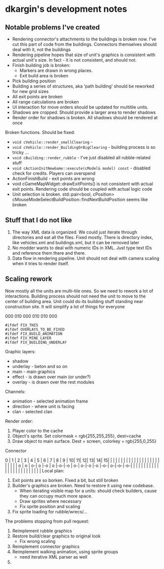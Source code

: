 # dkargin's development notes #

## Notable problems I've created ##

 - Rendering connector's attachments to the buildings is broken now. I've cut this part of code from the buildings. Connectors themselves should deal with it, not the buildings
 - Rendering pipeline hopes that size of unit's graphics is consistent with actual unit's size. In fact - it is not consistent, and should not.
 - Finish building job is broken:
 	- Markers are drawn in wrong places.
 	- Exit build area is broken
 - Pick building position
 - Building a series of structures, aka 'path building' should be reworked for new grid sizes
 - All exit points are broken
 - All range calculations are broken
 - UI interaction for move orders should be updated for multitile units.
 - Shadows are cropped. Should provide a larger area to render shadows
 - Render order for shadows is broken. All shadows should be rendered at once

Broken functions. Should be fixed:

 - `void cVehicle::render_smallClearing` - 
 - `void cVehicle::render_BuildingOrBigClearing` - building process is so tricky ...
 - `void cBuilding::render_rubble` - I've just disabled all rubble-related stuff
 - `void cActionInitNewGame::execute(cModel& model) const` - disabled check for credits. Players 
 can overspend
 - ActionFinishBuild - exit points are wrong
 - void cGameMapWidget::drawExitPoints() is not consistent with actual exit points. Rendering code should be coupled with actual logic code
 - Unit selection is broken. 
 std::pair<bool, cPosition> cMouseModeSelectBuildPosition::findNextBuildPosition seems like broken


## Stuff that I do not like ##

1. The way XML data is organized. We could just iterate through directories and eat all the files. Fixed mostly. There is directory index, like vehicles.xml and buildings.xml, but it can be removed later
2. No modder wants to deal with numeric IDs in XML. Just type text IDs and reference them there and there.
3. Data flow in rendering pipeline. Unit should not deal with camera scaling when it tries to render itself. 

## Scaling rework ##

Now mostly all the units are multi-tile ones. So we need to rework a lot of interactions. 
Building process should not need the unit to move to the center of building area. Unit could do its building stuff standing near construction site. It will simplify a lot of things for everyone


<TileGen name="connectors" file="connectors.pcx" size="64x64">
	<!--Central connector not connected anywhere-->
	<Rule pos="0x0">
		000
		010
		000
	</Rule>
	<!--Use this tile if there is a connection from the upper side-->
	<Rule pos="1x0">
		010
		010
		000
	</Rule>
</TileGen>


```
#ifdef FIX_THIS
#ifdef OVERLAYS_TO_BE_FIXED
#ifdef FIX_BUILD_ANIMATION
#ifdef FIX_MINE_LAYER
#ifdef FIX_BUILDING_UNDERLAY
```

Graphic layers:
 - shadow
 - underlay - beton and so on
 - main - main graphics
 - effect - is drawn over main (or under?)
 - overlay - is drawn over the rest modules

Channels:
 - animation 	- selected animation frame
 - direction 	- where unit is facing
 - clan			- selected clan

Render order:
1. Player color to the cache
2. Object's sprite. Set colormask = rgb{255,255,255}, dest=cache
3. Draw object to main surface. Dest = screen, colorkey = rgb{255,0,255}

Connector

 0 | 1 | 2 | 3 | 4 | 5 | 6 | 7 | 8 | 9 | 10| 11| 12| 13| 14| 15|
   | | |   |   |   | | |   | | | | |   |   | | | | | | |   | | |
 o | o | o-| o |-o | o |-o-|-o | o-| o-|-o |-o |-o-| o-|-o-|-o-|
   |   |   | | |   | | |   |   |   | | | | | | |   | | | | | | |
Local plan:

1. Exit points are so borken. Fixed a bit, but still broken
1. Builder's graphics are broken. Need to restore it using new codebase.
	- When iterating visible map for a units: should check builders, cause they can occupy much more space.
	- Draw sprites where necessary
	- Fix sprite position and scaling
1. Fix sprite loading for rubble/wrecs/...

The problems stopping from pull request:

1. Reimplement rubble graphics
1. Restore build/clear graphics to original look
	- Fix wrong scaling
1. Reimplement connector graphics
1. Reimplement walking animation, using sprite groups
	- need iterative XML parser as well
1. 
